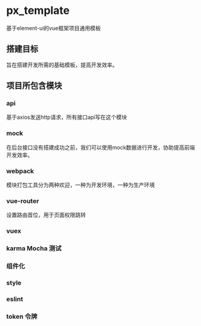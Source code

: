# px_template
基于element-ui的vue框架项目通用模板
## 搭建目标
旨在搭建开发所需的基础模板，提高开发效率。
## 项目所包含模块
### api
基于axios发送http请求，所有接口api写在这个模块
### mock
在后台接口没有搭建成功之前，我们可以使用mock数据进行开发，协助提高前端开发效率。
### webpack
模块打包工具分为两种欢迎，一种为开发环境，一种为生产环境
### vue-router
设置路由首位，用于页面权限跳转
### vuex
### karma Mocha 测试
### 组件化
### style
### eslint
### token 令牌
